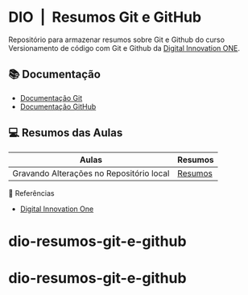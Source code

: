 # DIO  |  Resumos Git e GitHub

Repositório para armazenar resumos sobre Git e Github do curso Versionamento de código com Git e Github da [Digital Innovation ONE](https://web.dio.me/course/versionamento-de-codigo-com-git-e-github).

## 📚 Documentação
- [Documentação Git](https://git-scm.com/doc)
- [Documentação GitHub](https://docs.github.com/)

## 💻 Resumos das Aulas 

| Aulas | Resumos |
| ------| ------- |
| Gravando Alterações no Repositório local | [Resumos](https://web.dio.me/course/versionamento-de-codigo-com-git-e-github/learning/599dd3dd-d189-474f-a55c-22f37b4472da?back=/track/bootcamp-squadio&tab=about&moduleId=undefined) 


🔎 Referências 

- [Digital Innovation One](https://web.dio.me/)
# dio-resumos-git-e-github
# dio-resumos-git-e-github
